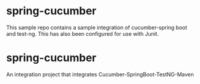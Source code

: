 # spring-cucumber
This sample repo contains a sample integration of cucumber-spring boot and test-ng. This has also been configured for use with Junit.


# spring-cucumber
An integration project that integrates Cucumber-SpringBoot-TestNG-Maven

